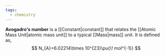 ```yaml
---
tags:
  - chemistry
---
```

**Avogadro's number** is a [[Constant|constant]] that relates the [[Atomic Mass Unit|atomic mass unit]] to a typical [[Mass|mass]] unit. It is defined as,
$$
N_{A}=6.02214\times 10^{23}\pu{\!  mol^{-1}}
$$